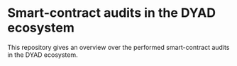 # Smart-contract audits in the DYAD ecosystem

This repository gives an overview over the performed smart-contract audits in the DYAD ecosystem.
